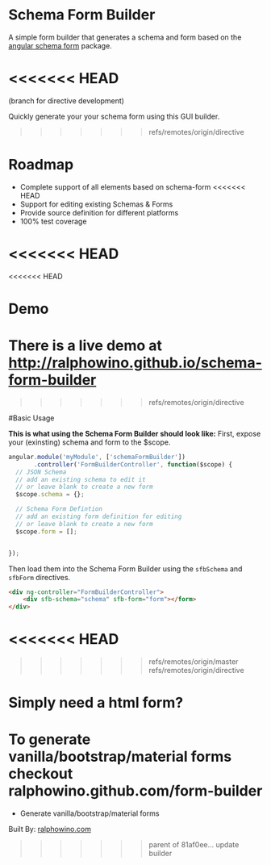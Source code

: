 # Schema Form Builder

A simple form builder that generates a schema and form based on the [angular schema form](http://schemaform.io) package.

<<<<<<< HEAD
=======
(branch for directive development)

Quickly generate your your schema form using this GUI builder.
>>>>>>> refs/remotes/origin/directive

# Roadmap

- Complete support of all elements based on schema-form
<<<<<<< HEAD
- Support for editing existing Schemas & Forms
- Provide source definition for different platforms
- 100% test coverage

<<<<<<< HEAD
=======
<<<<<<< HEAD
# Demo
There is a live demo at http://ralphowino.github.io/schema-form-builder
=======
>>>>>>> refs/remotes/origin/directive


#Basic Usage

**This is what using the Schema Form Builder should look like:**
First, expose your (exinsting) schema and form to the $scope.

```javascript
angular.module('myModule', ['schemaFormBuilder'])
       .controller('FormBuilderController', function($scope) {
  // JSON Schema
  // add an existing schema to edit it
  // or leave blank to create a new form
  $scope.schema = {};

  // Schema Form Defintion
  // add an existing form definition for editing
  // or leave blank to create a new form
  $scope.form = [];


});
```

Then load them into the Schema Form Builder using the `sfbSchema` and `sfbForm` directives.

```html
<div ng-controller="FormBuilderController">
    <div sfb-schema="schema" sfb-form="form"></form>
</div>
```

<<<<<<< HEAD
=======
>>>>>>> refs/remotes/origin/master
>>>>>>> refs/remotes/origin/directive

# Simply need a html form?
To generate vanilla/bootstrap/material forms checkout ralphowino.github.com/form-builder
=======
- Generate vanilla/bootstrap/material forms

Built By: [ralphowino.com](http://ralphowino.com)
>>>>>>> parent of 81af0ee... update builder
